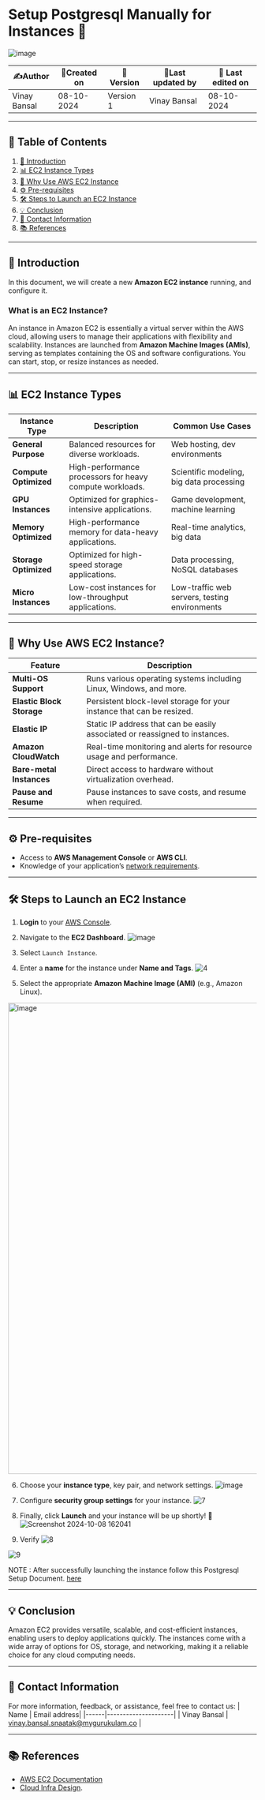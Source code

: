# Setup Postgresql Manually for Instances 🚀
![image](https://github.com/user-attachments/assets/4ca84bf2-3510-426f-a3c2-56b53a916f31)


| ✍️Author      | 📅Created on  |📌 Version    | 📝Last updated by |📅 Last edited on |
|-------------|-------------|------------|-----------------|----------------|
| Vinay Bansal | 08-10-2024  | Version 1  | Vinay Bansal    | 08-10-2024     |


---

## 📑 Table of Contents
1. [📝 Introduction](#-introduction)
2. [📊 EC2 Instance Types](#-ec2-instance-types)
3. [🌟 Why Use AWS EC2 Instance](#-why-use-aws-ec2-instance)
4. [⚙️ Pre-requisites](#-pre-requisites)
5. [🛠  Steps to Launch an EC2 Instance](#-steps-to-launch-an-ec2-instance)
6. [💡 Conclusion](#-conclusion)
7. [📧 Contact Information](#-contact-information)
8. [📚 References](#-references)

---

## 📝 Introduction
In this document, we will create a new **Amazon EC2 instance** running, and configure it.

### What is an EC2 Instance?
An instance in Amazon EC2 is essentially a virtual server within the AWS cloud, allowing users to manage their applications with flexibility and scalability. Instances are launched from **Amazon Machine Images (AMIs)**, serving as templates containing the OS and software configurations. You can start, stop, or resize instances as needed.

---

## 📊 EC2 Instance Types

| Instance Type           | Description                                                                 | Common Use Cases                                                                            |
|-------------------------|-----------------------------------------------------------------------------|-------------------------------------------------------|
| **General Purpose**      | Balanced resources for diverse workloads.                                   | Web hosting, dev environments                                                               |
| **Compute Optimized**    | High-performance processors for heavy compute workloads.                    | Scientific modeling, big data processing                                                     |
| **GPU Instances**        | Optimized for graphics-intensive applications.                              | Game development, machine learning                                                          |
| **Memory Optimized**     | High-performance memory for data-heavy applications.                        | Real-time analytics, big data                                                                |
| **Storage Optimized**    | Optimized for high-speed storage applications.                              | Data processing, NoSQL databases                                                             |
| **Micro Instances**      | Low-cost instances for low-throughput applications.                         | Low-traffic web servers, testing environments                                                |

---

## 🌟 Why Use AWS EC2 Instance?

| Feature                   | Description                                                                                     |
|---------------------------|-------------------------------------------------------------------------------------------------|
| **Multi-OS Support**       | Runs various operating systems including Linux, Windows, and more.                              |
| **Elastic Block Storage**  | Persistent block-level storage for your instance that can be resized.                           |
| **Elastic IP**             | Static IP address that can be easily associated or reassigned to instances.                     |
| **Amazon CloudWatch**      | Real-time monitoring and alerts for resource usage and performance.                             |
| **Bare-metal Instances**   | Direct access to hardware without virtualization overhead.                                      |
| **Pause and Resume**       | Pause instances to save costs, and resume when required.                                        |

---

## ⚙️ Pre-requisites
- Access to **AWS Management Console** or **AWS CLI**.
- Knowledge of your application’s [network requirements](https://github.com/mygurukulam-p10/Documentation-P10-Snaatak/blob/main/Cloud%20Infra%20Design/Cloud%20Infra%20Design%2030K%20feet/Readme.md).


---

## 🛠 Steps to Launch an EC2 Instance

1. **Login** to your [AWS Console](https://aws.amazon.com/console/).  
2. Navigate to the **EC2 Dashboard**.
 ![image](https://github.com/user-attachments/assets/32eaeb3a-f4a9-421e-a983-c4870fa38ca3)
 
3. Select `Launch Instance`.  
4. Enter a **name** for the instance under **Name and Tags**.
![4](https://github.com/user-attachments/assets/f91b5490-ac4e-48cc-b1a4-236b7264a5c1)

5. Select the appropriate **Amazon Machine Image (AMI)** (e.g., Amazon Linux).
<img width="955" alt="image" src="https://github.com/user-attachments/assets/8d87279f-a057-4422-814a-d93a36dbcc7b">

 
6. Choose your **instance type**, key pair, and network settings.
 ![image](https://github.com/user-attachments/assets/776a6465-ac87-4767-89a9-2ae1bf7f730a)
 
7. Configure **security group settings** for your instance.
![7](https://github.com/user-attachments/assets/a8ec03c1-8f40-4018-a423-303c6e0acb38)


8. Finally, click **Launch** and your instance will be up shortly! 🎉
![Screenshot 2024-10-08 162041](https://github.com/user-attachments/assets/71f8b640-b50b-4bb8-8208-aca6bb47b308)

9. Verify
![8](https://github.com/user-attachments/assets/3a3848d9-d78b-458c-892a-3416c53629d0)

![9](https://github.com/user-attachments/assets/cd82d434-9e19-43e1-b286-1dea42b35dd7)

NOTE : After successfully launching the instance follow this Postgresql Setup Document. [here]([https://github.com/mygurukulam-p10/Documentation-P10-Snaatak/tree/main/OT%20MS%20Understanding/Attendance/%20%20%20%09%20Setup%20and%20run%20the%20App%20for%20POC](https://github.com/mygurukulam-p10/Documentation-P10-Snaatak/tree/main/OT%20MS%20Understanding/PostgreSQL/Setup%20and%20run%20the%20PostgreSQL%20for%20POC))

---

## 💡 Conclusion

Amazon EC2 provides versatile, scalable, and cost-efficient instances, enabling users to deploy applications quickly. The instances come with a wide array of options for OS, storage, and networking, making it a reliable choice for any cloud computing needs.

---

##  📧 Contact Information
For more information, feedback, or assistance, feel free to contact us:
| Name | Email address|
|------|---------------------|
| Vinay Bansal | vinay.bansal.snaatak@mygurukulam.co |

---

## 📚 References

- [AWS EC2 Documentation](https://docs.aws.amazon.com/AWSEC2/latest/UserGuide/EC2_GetStarted.html)
- [Cloud Infra Design](https://github.com/mygurukulam-p10/Documentation-P10-Snaatak/blob/main/Cloud%20Infra%20Design/Cloud%20Infra%20Design%2030K%20feet/Readme.md). 
